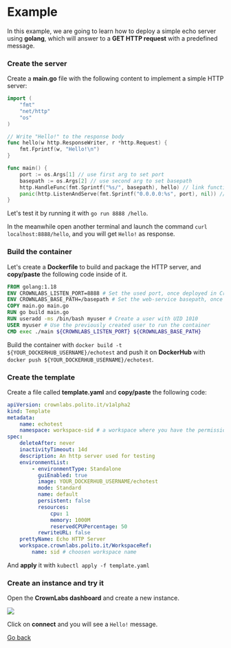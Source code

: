 # Example

In this example, we are going to learn how to deploy a simple echo server using **golang**, which will answer to a **GET HTTP request** with a predefined message.

### Create the server

Create a **main.go** file with the following content to implement a simple HTTP server:

```go
import (
	"fmt"
	"net/http"
	"os"
)

// Write "Hello!" to the response body
func hello(w http.ResponseWriter, r *http.Request) {
	fmt.Fprintf(w, "Hello!\n")
}

func main() {
	port := os.Args[1] // use first arg to set port
	basepath := os.Args[2] // use second arg to set basepath
	http.HandleFunc(fmt.Sprintf("%s/", basepath), hello) // link function to url path
	panic(http.ListenAndServe(fmt.Sprintf("0.0.0.0:%s", port), nil)) // start the web-server
}
```

Let's test it by running it with `go run 8888 /hello`.

In the meanwhile open another terminal and launch the command `curl localhost:8888/hello`, and you will get `Hello!` as response.

### Build the container

Let's create a **Dockerfile** to build and package the HTTP server, and **copy/paste** the following code inside of it.

```Dockerfile
FROM golang:1.18
ENV CROWNLABS_LISTEN_PORT=8888 # Set the used port, once deployed in CrownLabs this variable will be overrided with the value used by CrownLabs
ENV CROWNLABS_BASE_PATH=/basepath # Set the web-service basepath, once deployed in CrownLabs this variable will be overrided with the value used by CrownLabs
COPY main.go main.go
RUN go build main.go
RUN useradd -ms /bin/bash myuser # Create a user with UID 1010
USER myuser # Use the previously created user to run the container
CMD exec ./main ${CROWNLABS_LISTEN_PORT} ${CROWNLABS_BASE_PATH}
```

Build the container with `docker build -t ${YOUR_DOCKERHUB_USERNAME}/echotest` and push it on **DockerHub** with `docker push ${YOUR_DOCKERHUB_USERNAME}/echotest`.

### Create the template

Create a file called **template.yaml** and **copy/paste** the following code:

```yaml
apiVersion: crownlabs.polito.it/v1alpha2
kind: Template
metadata:
    name: echotest
    namespace: workspace-sid # a workspace where you have the permission to create templates
spec:
    deleteAfter: never
    inactivityTimeout: 14d
    description: An http server used for testing
    environmentList:
        - environmentType: Standalone
          guiEnabled: true
          image: YOUR_DOCKERHUB_USERNAME/echotest
          mode: Standard
          name: default
          persistent: false
          resources:
              cpu: 1
              memory: 1000M
              reservedCPUPercentage: 50
          rewriteURL: false
    prettyName: Echo HTTP Server
    workspace.crownlabs.polito.it/WorkspaceRef:
        name: sid # choosen workspace name
```

And **apply** it with `kubectl apply -f template.yaml`

### Create an instance and try it

Open the **CrownLabs dashboard** and create a new instance.

![](./img.png)

Click on **connect** and you will see a `Hello!` message.

[Go back](../README.md)
